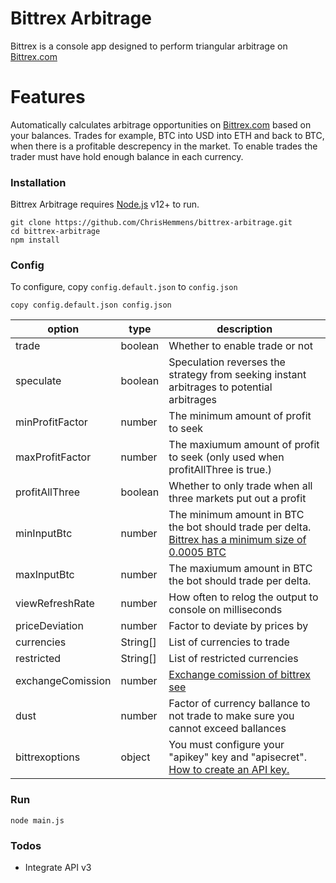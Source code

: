 # Bittrex Arbitrage

Bittrex is a console app designed to perform triangular arbitrage on [Bittrex.com](https://bittrex.com/)

# Features
Automatically calculates arbitrage opportunities on [Bittrex.com](https://bittrex.com/) based on your balances.
Trades for example, BTC into USD into ETH and back to BTC, when there is a profitable descrepency in the market.
To enable trades the trader must have hold enough balance in each currency.

### Installation
Bittrex Arbitrage requires [Node.js](https://nodejs.org/) v12+ to run.
```
git clone https://github.com/ChrisHemmens/bittrex-arbitrage.git
cd bittrex-arbitrage
npm install
```

### Config
To configure, copy `config.default.json` to `config.json`
```
copy config.default.json config.json
```
| option | type | description |
| ------ | ------ | ------ |
| trade | boolean | Whether to enable trade or not
| speculate | boolean | Speculation reverses the strategy from seeking instant arbitrages to potential arbitrages
| minProfitFactor | number | The minimum amount of profit to seek
| maxProfitFactor | number | The maxiumum amount of profit to seek (only used when profitAllThree is true.)
| profitAllThree | boolean | Whether to only trade when all three markets put out a profit
| minInputBtc | number | The minimum amount in BTC the bot should trade per delta. [Bittrex has a minimum size of 0.0005 BTC](https://bittrex.zendesk.com/hc/en-us/articles/360001473863-Bittrex-Trading-Rules)
| maxInputBtc | number | The maxiumum amount in BTC the bot should trade per delta.
| viewRefreshRate | number | How often to relog the output to console on milliseconds
| priceDeviation | number | Factor to deviate by prices by
| currencies | String[] | List of currencies to trade
| restricted | String[] | List of restricted currencies
| exchangeComission | number | [Exchange comission of bittrex see](https://bittrex.zendesk.com/hc/en-us/articles/115000199651-What-fees-does-Bittrex-charge-)
| dust | number | Factor of currency ballance to not trade to make sure you cannot exceed ballances
| bittrexoptions | object | You must configure your "apikey" key and "apisecret". [How to create an API key.](https://bittrex.zendesk.com/hc/en-us/articles/360031921872-How-to-create-an-API-key-)

### Run
```
node main.js
```

### Todos
 - Integrate API v3
